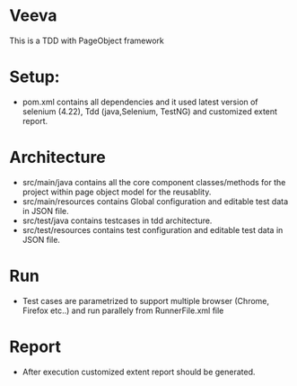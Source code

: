 # Veeva
This is a TDD with PageObject framework

# Setup:
- pom.xml contains all dependencies and it used latest version of selenium (4.22), Tdd (java,Selenium, TestNG) and customized extent report.

# Architecture
- src/main/java contains all the core component classes/methods for the project within page object model for the reusablity. 
- src/main/resources contains Global configuration and editable test data in JSON file.
- src/test/java contains testcases in tdd architecture.
- src/test/resources contains test configuration and editable test data in JSON file.

# Run
-	Test cases are parametrized to support multiple browser (Chrome, Firefox etc..) and run parallely from RunnerFile.xml file
# Report
- After execution customized extent report should be generated. 
